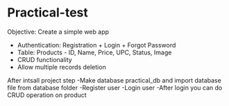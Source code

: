 # Practical-test
Objective: Create a simple web app
- Authentication: Registration + Login + Forgot Password
- Table: Products - ID, Name, Price, UPC, Status, Image
- CRUD functionality
- Allow multiple records deletion

After intsall project step
-Make database practical_db and import database file from database folder
-Register user
-Login user
-After login you can do CRUD operation on product
